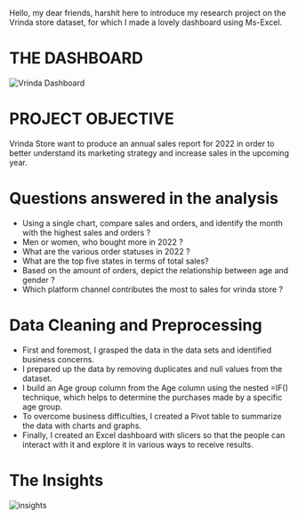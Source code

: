 Hello, my dear friends, harshit here to introduce my research project on the Vrinda store dataset, for which I made a lovely dashboard using Ms-Excel.

# THE DASHBOARD
![Vrinda Dashboard](https://github.com/HarshitLaloriya/Vrinda-Store-Analysis-using-Ms-Excel-with-Interactive-Dashboard-/assets/153602422/5ea7db69-33de-4bf6-a50d-285260fac5f9)


# PROJECT OBJECTIVE
Vrinda Store want to produce an annual sales report for 2022 in order to better understand its marketing strategy and increase sales in the upcoming year.

# Questions answered in the analysis
* Using a single chart, compare sales and orders, and identify the month with the highest sales and orders ?
* Men or women, who bought more in 2022 ?
* What are the various order statuses in 2022 ?
* What are the top five states in terms of total sales?
* Based on the amount of orders, depict the relationship between age and gender ?
* Which platform channel contributes the most to sales for vrinda store ?

# Data Cleaning and Preprocessing
* First and foremost, I grasped the data in the data sets and identified business concerns.
* I prepared up the data by removing duplicates and null values from the dataset.
* I build an Age group column from the Age column using the nested =IF() technique, which helps to determine the purchases made by a specific age group.
* To overcome business difficulties, I created a Pivot table to summarize the data with charts and graphs.
* Finally, I created an Excel dashboard with slicers so that the people can interact with it and explore it in various ways to receive results.

# The Insights
![insights](https://github.com/HarshitLaloriya/Vrinda-Store-Analysis-using-Ms-Excel-with-Interactive-Dashboard-/assets/153602422/7e4c3072-4f16-493d-a0f6-12891adf2bbf)
